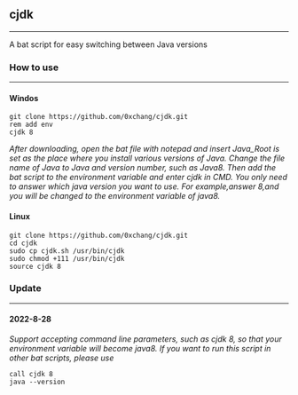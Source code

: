 ## cjdk
---
A bat script for easy switching between Java versions


### How to use
---
#### Windos
```
git clone https://github.com/0xchang/cjdk.git
rem add env
cjdk 8
```
*After downloading, open the bat file with notepad and insert
Java_Root is set as the place where you install various versions
 of Java. Change the file name of Java to Java and version number,
 such as Java8. Then add the bat script to the environment variable
 and enter cjdk in CMD. You only need to answer which java version
 you want to use. For example,answer 8,and you will be changed to
 the environment variable of java8.*
#### Linux
```shell
git clone https://github.com/0xchang/cjdk.git
cd cjdk
sudo cp cjdk.sh /usr/bin/cjdk
sudo chmod +111 /usr/bin/cjdk
source cjdk 8
```

### Update
---
#### 2022-8-28
*Support accepting command line parameters, such as cjdk 8,
 so that your environment variable will become java8. If you
  want to run this script in other bat scripts, please use*
```CMD
call cjdk 8
java --version
```
